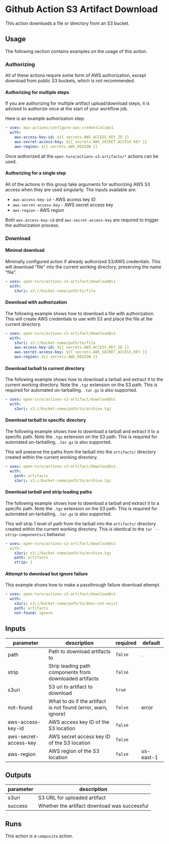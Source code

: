 # Github Action S3 Artifact Download

This action downloads a file or directory from an S3 bucket.

## Usage

The following section contains examples on the usage of this action.

### Authorizing

All of these actions require some form of AWS authorization, except download
from public S3 buckets, which is not recommended.

#### Authorizing for multiple steps

If you are authorizing for multiple artifact upload/download steps, it is
advised to authorize once at the start of your workflow job.

Here is an example authorization step:

```yaml
- uses: aws-actions/configure-aws-credentials@v1
  with:
    aws-access-key-id: ${{ secrets.AWS_ACCESS_KEY_ID }}
    aws-secret-access-key: ${{ secrets.AWS_SECRET_ACCESS_KEY }}
    aws-region: ${{ secrets.AWS_REGION }}
```

Once authorized all the `open-turo/actions-s3-artifacts/*` actions can be used.

#### Authorizing for a single step

All of the actions in this group take arguments for authorizing AWS S3 access
when they are used singularly. The inputs available are:

- `aws-access-key-id` - AWS access key ID
- `aws-secret-access-key` - AWS secret access key
- `aws-region` - AWS region

Both `aws-access-key-id` and `aws-secret-access-key` are required to trigger the
authorization process.

### Download

#### Minimal download

Minimally configured action if already authorized S3/AWS credentials. This
will download "file" into the current working directory, preserving the name
"file".

```yaml
- uses: open-turo/actions-s3-artifact/download@v1
  with:
    s3uri: s3://bucket-name/path/to/file
```

#### Download with authorization

The following example shows how to download a file with authorization. This will
create AWS credentials to use with S3 and place the file at the current
directory.

```yaml
- uses: open-turo/actions-s3-artifact/download@v1
  with:
    s3uri: s3://bucket-name/path/to/file
    aws-access-key-id: ${{ secrets.AWS_ACCESS_KEY_ID }}
    aws-secret-access-key: ${{ secrets.AWS_SECRET_ACCESS_KEY }}
    aws-region: ${{ secrets.AWS_REGION }}
```

#### Download tarball to current directory

The following example shows how to download a tarball and extract it to the
current working directory. Note the `.tgz` extension on the S3 path. This is
required for automated un-tarballing. `.tar.gz` is also supported.

```yaml
- uses: open-turo/actions-s3-artifact/download@v1
  with:
    s3uri: s3://bucket-name/path/to/archive.tgz
```

#### Download tarball to specific directory

The following example shows how to download a tarball and extract it to a
specific path. Note the `.tgz` extension on the S3 path. This is required for
automated un-tarballing. `.tar.gz` is also supported.

This will preserve the paths from the tarball into the `artifacts/` directory
created within the current working directory.

```yaml
- uses: open-turo/actions-s3-artifact/download@v1
  with:
    path: artifacts
    s3uri: s3://bucket-name/path/to/archive.tgz
```

#### Download tarball and strip loading paths

The following example shows how to download a tarball and extract it to a
specific path. Note the `.tgz` extension on the S3 path. This is required for
automated un-tarballing. `.tar.gz` is also supported.

This will strip 1 level of path from the tarball into the `artifacts/` directory
created within the current working directory. This is identical to the
`tar --strip-components=1` behavior.

```yaml
- uses: open-turo/actions-s3-artifact/download@v1
  with:`
    s3uri: s3://bucket-name/path/to/archive.tgz
    path: artifacts
    strip: 1
```

#### Attempt to dwonload but ignore failure

This example shows how to make a passthrough failure download attempt.

```yaml
- uses: open-turo/actions-s3-artifact/download@v1
  with:
    s3uri: s3://bucket-name/path/to/does-not-exist
    path: artifacts
    not-found: ignore
```

## Inputs

| parameter             | description                                                   | required | default   |
| --------------------- | ------------------------------------------------------------- | -------- | --------- |
| path                  | Path to download artifacts to                                 | `false`  | .         |
| strip                 | Strip leading path components from downloaded artifacts       | `false`  |           |
| s3uri                 | S3 uri to artifact to download                                | `true`   |           |
| not-found             | What to do if the artifact is not found (error, warn, ignore) | `false`  | error     |
| aws-access-key-id     | AWS access key ID of the S3 location                          | `false`  |           |
| aws-secret-access-key | AWS secret access key ID of the S3 location                   | `false`  |           |
| aws-region            | AWS region of the S3 location                                 | `false`  | us-east-1 |

## Outputs

| parameter | description                                  |
| --------- | -------------------------------------------- |
| s3uri     | S3 URL for uploaded artifact                 |
| success   | Whether the artifact download was successful |

## Runs

This action is a `composite` action.
